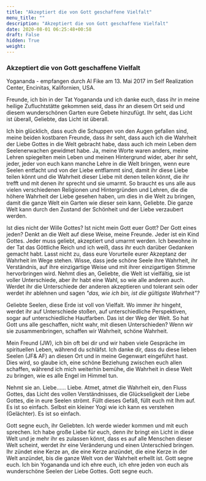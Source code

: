 ```yaml
---
title: "Akzeptiert die von Gott geschaffene Vielfalt"
menu_title: ""
description: "Akzeptiert die von Gott geschaffene Vielfalt"
date: 2020-08-01 06:25:48+00:58
draft: False
hidden: True
weight:
---
```

### Akzeptiert die von Gott geschaffene Vielfalt

Yogananda - empfangen durch Al Fike am 13. Mai 2017 im Self Realization Center, Encinitas, Kalifornien, USA.

Freunde, ich bin in der Tat Yogananda und ich danke euch, dass ihr in meine heilige Zufluchtstätte gekommen seid, dass ihr an diesem Ort seid und diesem wunderschönen Garten eure Gebete hinzufügt. Ihr seht, das Licht ist überall, Geliebte, das Licht ist überall.

Ich bin glücklich, dass euch die Schuppen von den Augen gefallen sind, meine beiden kostbaren Freunde, dass ihr seht, dass auch ich die Wahrheit der Liebe Gottes in die Welt gebracht habe, dass auch ich mein Leben dem Seelenerwachen gewidmet habe. Ja, meine Worte waren anders, meine Lehren spiegelten mein Leben und meinen Hintergrund wider, aber ihr seht, jeder, jeder von euch kann manche Lehre in die Welt bringen, wenn eure Seelen entfacht und von der Liebe entflammt sind, damit ihr diese Liebe teilen könnt und die Wahrheit dieser Liebe mit denen teilen könnt, die ihr trefft und mit denen ihr sprecht und sie umarmt. So braucht es uns alle aus vielen verschiedenen Religionen und Hintergründen und Lehren, die die höhere Wahrheit der Liebe gesehen haben, um dies in die Welt zu bringen, damit die ganze Welt ein Garten wie dieser sein kann, Geliebte. Die ganze Welt kann durch den Zustand der Schönheit und der Liebe verzaubert werden.

Ist dies nicht der Wille Gottes? Ist nicht mein Gott euer Gott? Der Gott eines jeden? Denkt an die Welt auf diese Weise, meine Freunde. Jeder ist ein Kind Gottes. Jeder muss geliebt, akzeptiert und umarmt werden. Ich bewohne in der Tat das Göttliche Reich und ich weiß, dass ihr euch darüber Gedanken gemacht habt. Lasst nicht zu, dass eure Vorurteile eurer Akzeptanz der Wahrheit im Wege stehen. Wisse, dass jede schöne Seele ihre Wahrheit, ihr Verständnis, auf ihre einzigartige Weise und mit ihrer einzigartigen Stimme hervorbringen wird. Nehmt dies an, Geliebte, die Welt ist vielfältig, sie ist voller Unterschiede, aber ihr habt eine Wahl, so wie alle anderen auch. Werdet ihr die Unterschiede der anderen akzeptieren und tolerant sein oder werdet ihr ablehnen und sagen *"das, wie ich bin, ist die gültigste Wahrheit"?* 

Geliebte Seelen, diese Erde ist voll von Vielfalt. Wo immer ihr hingeht, werdet ihr auf Unterschiede stoßen, auf unterschiedliche Perspektiven, sogar auf unterschiedliche Hautfarben. Das ist der Weg der Welt. So hat Gott uns alle geschaffen, nicht wahr, mit diesen Unterschieden? Wenn wir sie zusammenbringen, schaffen wir Wahrheit, schöne Wahrheit.

Mein Freund (JW), ich bin oft bei dir und wir haben viele Gespräche im spirituellen Leben, während du schläfst. Ich danke dir, dass du diese lieben Seelen (JF& AF) an diesen Ort und in meine Gegenwart eingeführt hast. Dies wird, so glaube ich, eine schöne Beziehung zwischen euch allen schaffen, während ich mich weiterhin bemühe, die Wahrheit in diese Welt zu bringen, wie es alle Engel im Himmel tun.

Nehmt sie an. Liebe...... Liebe. Atmet, atmet die Wahrheit ein, den Fluss Gottes, das Licht des vollen Verständnisses, die Glückseligkeit der Liebe Gottes, die in eure Seelen strömt. Füllt dieses Gefäß, füllt euch mit Ihm auf. Es ist so einfach. Selbst ein kleiner Yogi wie ich kann es verstehen (Gelächter). Es ist so einfach.

Gott segne euch, ihr Geliebten. Ich werde wieder kommen und mit euch sprechen. Ich habe große Liebe für euch, denn ihr bringt ein Licht in diese Welt und je mehr ihr es zulassen könnt, dass es auf alle Menschen dieser Welt scheint, werdet ihr eine Veränderung und einen Unterschied bringen. Ihr zündet eine Kerze an, die eine Kerze anzündet, die eine Kerze in der Welt anzündet, bis die ganze Welt von der Wahrheit erhellt ist. Gott segne euch. Ich bin Yogananda und ich ehre euch, ich ehre jeden von euch als wunderschöne Seelen der Liebe Gottes. Gott segne euch.
